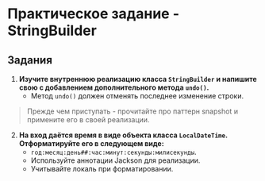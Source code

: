 # Практическое задание - StringBuilder

## Задания

1. **Изучите внутреннюю реализацию класса `StringBuilder` и напишите свою с добавлением дополнительного метода `undo()`.**
    - Метод `undo()` должен отменять последнее изменение строки. 
> Прежде чем приступать - прочитайте про паттерн snapshot и примените его в своей реализации.

2. **На вход даётся время в виде объекта класса `LocalDateTime`. Отформатируйте его в следующем виде:**
    - `год:месяц:день##:час:минут:секунды:милисекунды`.
    - Используйте аннотации Jackson для реализации.
    - Учитывайте локаль при форматировании.  
